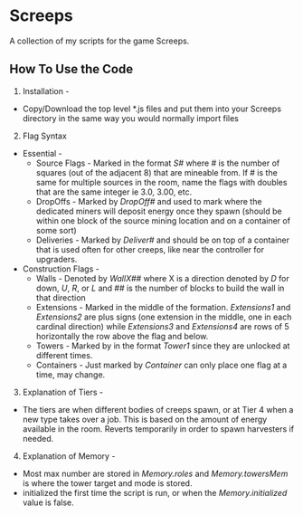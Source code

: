 # Screeps
A collection of my scripts for the game Screeps.

## How To Use the Code
1. Installation -
  * Copy/Download the top level \*.js files and put them into your Screeps directory in the same way you would normally import files
2. Flag Syntax
  + Essential -
    * Source Flags - Marked in the format *S#* where # is the number of squares (out of the adjacent 8) that are mineable from. If # is the same for multiple sources in the room, name the flags with doubles that are the same integer ie 3.0, 3.00, etc.
    * DropOffs - Marked by *DropOff#* and used to mark where the dedicated miners will deposit energy once they spawn (should be within one block of the source mining location and on a container of some sort)
    * Deliveries - Marked by *Deliver#* and should be on top of a container that is used often for other creeps, like near the controller for upgraders.
  + Construction Flags -
    * Walls - Denoted by *WallX##* where X is a direction denoted by *D* for down, *U*, *R*, or *L* and ## is the number of blocks to build the wall in that direction
    * Extensions - Marked in the middle of the formation. *Extensions1* and *Extensions2* are plus signs (one extension in the middle, one in each cardinal direction) while *Extensions3* and *Extensions4* are rows of 5 horizontally the row above the flag and below.
    * Towers - Marked by in the format *Tower1* since they are unlocked at different times.
    * Containers - Just marked by *Container* can only place one flag at a time, may change.

3. Explanation of Tiers -
  + The tiers are when different bodies of creeps spawn, or at Tier 4 when a new type takes over a job. This is based on the amount of energy available in the room. Reverts temporarily in order to spawn harvesters if needed.

4. Explanation of Memory -
  + Most max number are stored in *Memory.roles* and *Memory.towersMem* is where the tower target and mode is stored.
  + initialized the first time the script is run, or when the *Memory.initialized* value is false.
